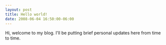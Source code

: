 ```yaml
---
layout: post
title: Hello world!
date: 2008-06-04 16:50:00-06:00
---
```

Hi, welcome to my blog. I'll be putting brief personal updates here from time to time.
